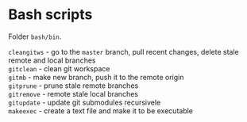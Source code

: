 # Bash scripts
Folder `bash/bin`.  

`cleangitws`  - go to the `master` branch, pull recent changes, delete stale remote and local branches  
`gitclean`  - clean git workspace  
`gitmb`  - make new branch, push it to the remote origin  
`gitprune`  - prune stale remote branches  
`gitremove`  - remote stale local branches  
`gitupdate`  - update git submodules recursivele  
`makeexec`  - create a text file and make it to be executable  